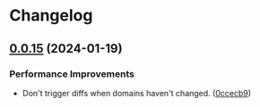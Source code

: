 # Changelog

## [0.0.15](https://github.com/n6g7/bingo/compare/v0.0.14...v0.0.15) (2024-01-19)


### Performance Improvements

* Don't trigger diffs when domains haven't changed. ([0ccecb9](https://github.com/n6g7/bingo/commit/0ccecb99ee6a724ba3ab8fbea614e385e7511c2c))
